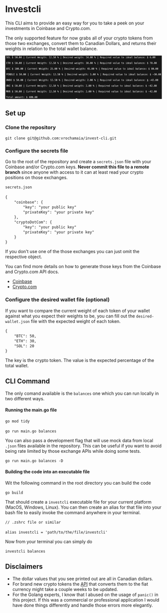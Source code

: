 # Investcli

This CLI aims to provide an easy way for you to take a peek on your investments in Coinbase and Crypto.com.

The only supported feature for now grabs all of your crypto tokens from those two exchanges, convert them to Canadian Dollars, and returns their weights in relation to the total wallet balance.

![Command Output Screenshot](./command-output.png)

## Set up

### Clone the repository

```
git clone git@github.com:vrochamaia/invest-cli.git
```

### Configure the secrets file

Go to the root of the repository and create a `secrets.json` file with your Coinbase and/or Crypto.com keys. **Never commit this file to a remote branch** since anyone with access to it can at least read your crypto positions on those exchanges.

```
secrets.json

{
    "coinbase": {
        "key": "your public key"
        "privateKey": "your private key"
    },
    "cryptoDotCom": {
        "key": "your public key"
        "privateKey": "your private key"
    }
}
```

If you don't use one of the those exchanges you can just omit the respective object.

You can find more details on how to generate those keys from the Coinbase and Crypto.com API docs.

- [Coinbase](https://docs.cdp.coinbase.com/coinbase-app/docs/quickstart)
- [Crypto.com](https://exchange-docs.crypto.com/exchange/v1/rest-ws/index.html?javascript#generating-the-api-key)

### Configure the desired wallet file (optional)

If you want to compare the current weight of each token of your wallet against what you expect their weights to be, you can fill out the `desired-wallet.json` file with the expected weight of each token.

```
{
    "BTC": 50,
    "ETH": 30,
    "SOL": 20
}
```

The key is the crypto token. The value is the expected percentage of the total wallet.

## CLI Command

The only comand available is the `balances` one which you can run locally in two different ways.

#### Running the main.go file

```
go mod tidy

go run main.go balances
```

You can also pass a development flag that will use mock data from local `.json` files available in the repository. This can be useful if you want to avoid being rate limited by those exchange APIs while doing some tests.

```
go run main.go balances -D
```

#### Building the code into an executable file

Wit the following command in the root directory you can build the code

```
go build
```

That should create a `investcli` executable file for your current platform (MacOS, Windows, Linux). You can then create an alias for that file into your bash file to easily invoke the command anywhere in your terminal.

```
// .zshrc file or similar

alias investcli = 'path/to/the/file/investcli'
```

Now from your terminal you can simply do

```
investcli balances
```

## Disclaimers

- The dollar values that you see printed out are all in Canadian dollars.
- For brand new crypto tokens the [API](https://coinconvert.net/) that converts them to the fiat currency might take a couple weeks to be updated.
- For the Golang experts, I know that I abused on the usage of `panic()` in this project. If this was a commercial or professional application I would have done things differently and handle those errors more elegantly.
